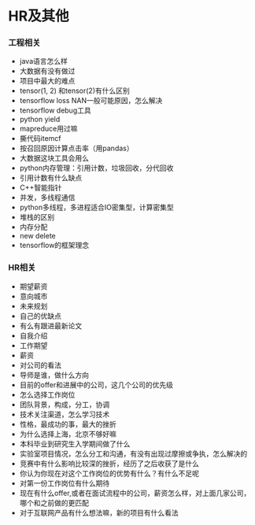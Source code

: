 # HR及其他
### 工程相关

- java语言怎么样
- 大数据有没有做过
- 项目中最大的难点
- tensor(1, 2) 和tensor(2)有什么区别
- tensorflow loss NAN一般可能原因，怎么解决
- tensorflow debug工具
- python yield
- mapreduce用过嘛
- 撕代码itemcf
-  按召回原因计算点击率（用pandas）
-  大数据这块工具会用么
-  python内存管理：引用计数，垃圾回收，分代回收
-  引用计数有什么缺点
-  C++智能指针
-  并发，多线程通信
-  python多线程，多进程适合IO密集型，计算密集型
-  堆栈的区别
-  内存分配
-  new delete
-  tensorflow的框架理念


### HR相关

- 期望薪资
- 意向城市
- 未来规划
- 自己的优缺点
- 有么有跟进最新论文
- 自我介绍
- 工作期望
- 薪资
- 对公司的看法
- 导师是谁，做什么方向
- 目前的offer和进展中的公司，这几个公司的优先级
- 怎么选择工作岗位
- 团队背景，构成，分工，协调
- 技术关注渠道，怎么学习技术
- 性格，最成功的事，最大的挫折
- 为什么选择上海，北京不够好嘛
- 本科毕业到研究生入学期间做了什么
- 实验室项目情况，怎么分工和沟通，有没有出现过摩擦或争执，怎么解决的
- 竞赛中有什么影响比较深的挫折，经历了之后收获了是什么
- 你认为你现在对这个工作岗位的优势有什么？有什么不足呢
- 对第一份工作岗位有什么期待
- 现在有什么offer,或者在面试流程中的公司，薪资怎么样，对上面几家公司，哪个和之前做的更匹配
- 对于互联网产品有什么想法嘛，新的项目有什么看法